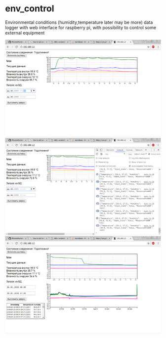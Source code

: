 # env_control
Environmental conditions (humidity,temperature later may be more) data logger with web interface for raspberry pi, with possibility to control some external equipment

![Alt text](https://github.com/PhoenixMarie/env_control/blob/master/screenshots/screenshot_1.png "Screenshot 1")
![Alt text](https://github.com/PhoenixMarie/env_control/blob/master/screenshots/screenshot_2.png "Screenshot 2")
![Alt text](https://github.com/PhoenixMarie/env_control/blob/master/screenshots/screenshot_3.png "Screenshot 3")
